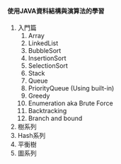 #### 使用JAVA資料結構與演算法的學習

1. 入門篇
   1.  Array
   2.  LinkedList
   3.  BubbleSort
   4.  InsertionSort
   5.  SelectionSort
   6.  Stack
   7.  Queue
   8.  PriorityQueue (Using built-in)
   9.  Greedy
   10. Enumeration aka Brute Force
   11. Backtracking
   12. Branch and bound
2. 樹系列
3. Hash系列
4. 平衡樹
5. 圖系列